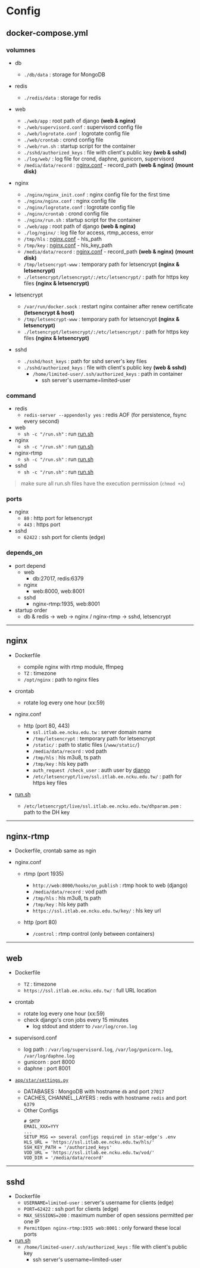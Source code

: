 # Config

## docker-compose.yml

### volumnes
* db
  * `./db/data` : storage for MongoDB
* redis
  * `./redis/data` : storage for redis
* web
  * `./web/app` : root path of django **(web & nginx)**
  * `./web/supervisord.conf` : supervisord config file 
  * `./web/logrotate.conf` : logrotate config file
  * `./web/crontab` : crond config file
  * `./web/run.sh` : startup script for the container 
  * `./sshd/authorized_keys` : file with client's public key **(web & sshd)**
  * `./log/web/` : log file for crond, daphne, gunicorn, supervisord
  * `/media/data/record` : [nginx.conf](../nginx/nginx.conf) - record_path **(web & nginx)** **(mount disk)**

* nginx
  * `./nginx/nginx_init.conf` : nginx config file for the first time
  * `./nginx/nginx.conf` : nginx config file
  * `./nginx/logrotate.conf` : logrotate config file
  * `./nginx/crontab` : crond config file
  * `./nginx/run.sh` : startup script for the container 
  * `./web/app` : root path of django **(web & nginx)**
  * `./log/nginx/` : log file for access, rtmp_access, error
  * `/tmp/hls` : [nginx.conf](../nginx-rtmp/nginx.conf) - hls_path
  * `/tmp/key` : [nginx.conf](../nginx-rtmp/nginx.conf) - hls_key_path
  * `/media/data/record` : [nginx.conf](../nginx/nginx.conf) - record_path  **(web & nginx)** **(mount disk)**
  * `/tmp/letsencrypt-www` : temporary path for letsencrypt **(nginx & letsencrypt)**
  * `./letsencrypt/letsencrypt/:/etc/letsencrypt/` : path for https key files **(nginx & letsencrypt)**
  
* letsencrypt
  * `/var/run/docker.sock` : restart nginx container after renew certificate **(letsencrypt & host)**
  * `/tmp/letsencrypt-www` : temporary path for letsencrypt **(nginx & letsencrypt)**
  * `./letsencrypt/letsencrypt/:/etc/letsencrypt/` : path for https key files **(nginx & letsencrypt)**

* sshd
  * `./sshd/host_keys` : path for sshd server's key files
  * `./sshd/authorized_keys` : file with client's public key **(web & sshd)**
    * `/home/limited-user/.ssh/authorized_keys` : path in container
      * ssh server's username=limited-user

### command
* redis
  * `redis-server --appendonly yes` : redis AOF (for persistence, fsync every second)
* web
  * `sh -c "/run.sh"` : run [run.sh](../web/run.sh)
* nginx
  * `sh -c "/run.sh"` : run [run.sh](../nginx/run.sh)
* nginx-rtmp
  * `sh -c "/run.sh"` : run [run.sh](../nginx-rtmp/run.sh)
* sshd
  * `sh -c "/run.sh"` : run [run.sh](../sshd/run.sh)

> make sure all run.sh files have the execution permission (`chmod +x`)

### ports
* nginx
  * `80` : http port for letsencrypt
  * `443` : https port
* sshd
  * `62422` : ssh port for clients (edge)

### depends_on
* port depend
  * web
    * db:27017, redis:6379
  * nginx
    * web:8000, web:8001
  * sshd
    * nginx-rtmp:1935, web:8001
* startup order
  * db & redis -> web -> nginx / nginx-rtmp -> sshd, letsencrypt

---

## nginx
* Dockerfile
  * compile nginx with rtmp module, ffmpeg
  * `TZ` : timezone
  * `/opt/nginx` : path to nginx files

* crontab
  * rotate log every one hour (xx:59)

* nginx.conf
  
  * http (port 80, 443)
    * `ssl.itlab.ee.ncku.edu.tw` : server domain name
    * `/tmp/letsencrypt` : temporary path for letsencrypt
    * `/static/` : path to static files (`/www/static/`)
    * `/media/data/record` : vod path
    * `/tmp/hls` : hls m3u8, ts path
    * `/tmp/key` : hls key path
    * `auth_request /check_user` : auth user by [django](../web/app/home/urls.py)
    * `/etc/letsencrypt/live/ssl.itlab.ee.ncku.edu.tw/` : path for https key files

* [run.sh](../nginx/run.sh)
  * `/etc/letsencrypt/live/ssl.itlab.ee.ncku.edu.tw/dhparam.pem` : path to the DH key

---

## nginx-rtmp

* Dockerfile, crontab same as ngin

* nginx.conf
  * rtmp (port 1935)
    * `http://web:8000/hooks/on_publish` : rtmp hook to web (django)
    * `/media/data/record` : vod path
    * `/tmp/hls` : hls m3u8, ts path
    * `/tmp/key` : hls key path
    * `https://ssl.itlab.ee.ncku.edu.tw/key/` : hls key url
  
  * http (port 80)
    * `/control` : rtmp control (only between containers)

---

## web
* Dockerfile
  * `TZ` : timezone
  * `https://ssl.itlab.ee.ncku.edu.tw/` : full URL location

* crontab
  * rotate log every one hour (xx:59)
  * check django's cron jobs every 15 minutes
    * log stdout and stderr to `/var/log/cron.log`

* supervisord.conf
  * log path : `/var/log/supervisord.log`, `/var/log/gunicorn.log`, `/var/log/daphne.log`
  * gunicorn : port 8000
  * daphne : port 8001

* [`app/star/settings.py`](../web/app/star/settings.py)
  * DATABASES : MongoDB with hostname `db` and port `27017`
  * CACHES, CHANNEL_LAYERS : redis with hostname `redis` and port `6379`
  * Other Configs
    ```
    # SMTP
    EMAIL_XXX=YYY
    ...
    SETUP_MSG => several configs required in star-edge's .env
    HLS_URL = 'https://ssl.itlab.ee.ncku.edu.tw/hls/'
    SSH_KEY_PATH = '/authorized_keys'
    VOD_URL = 'https://ssl.itlab.ee.ncku.edu.tw/vod/'
    VOD_DIR = '/media/data/record'
    ```

---

## sshd
* Dockerfile
  * `USERNAME=limited-user` : server's username for clients (edge)
  * `PORT=62422` : ssh port for clients (edge)
  * `MAX_SESSIONS=200` : maximum number of open sessions permitted per one IP
  * `PermitOpen nginx-rtmp:1935 web:8001` : only forward these local ports
* [run.sh](../sshd/run.sh)
  * `/home/limited-user/.ssh/authorized_keys` : file with client's public key
    * ssh server's username=limited-user
